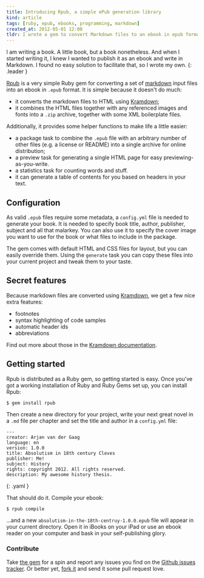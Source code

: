 ```yaml
---
title: Introducing Rpub, a simple ePub generation library
kind: article
tags: [ruby, epub, ebooks, programming, markdown]
created_at: 2012-05-01 12:00
tldr: I wrote a gem to convert Markdown files to an ebook in epub format.
---
```

I am writing a book. A little book, but a book nonetheless. And when I started writing it, I knew I wanted to publish it as an ebook and write in Markdown. I found no easy solution to facilitate that, so I wrote my own.
{: .leader }

[Rpub][] is a very simple Ruby gem for converting a set of [markdown][] input files into an ebook in `.epub` format. It is simple because it doesn't do much:

* it converts the markdown files to HTML using [Kramdown][];
* it combines the HTML files together with any referenced images and fonts into a `.zip` archive, together with some XML boilerplate files.

Additionally, it provides some helper functions to make life a little easier:

* a package task to combine the `.epub` file with an arbitrary number of other files (e.g. a license or README) into a single archive for online distribution;
* a preview task for generating a single HTML page for easy previewing-as-you-write.
* a statistics task for counting words and stuff.
* it can generate a table of contents for you based on headers in your text.

## Configuration

As valid `.epub` files require some metadata, a `config.yml` file is needed to generate your book. It is needed to specify book title, author, publisher, subject and all that malarkey. You can also use it to specify the cover image you want to use for the book or what files to include in the package.

The gem comes with default HTML and CSS files for layout, but you can easily override them. Using the `generate` task you can copy these files into your current project and tweak them to your taste.

## Secret features

Because markdown files are converted using [Kramdown][], we get a few nice extra features:

* footnotes
* syntax highlighting of code samples
* automatic header ids
* abbreviations

Find out more about those in the [Kramdown documentation][quickref].

## Getting started

Rpub is distributed as a Ruby gem, so getting started is easy. Once you've got a working installation of Ruby and Ruby Gems set up, you can install Rpub:

    $ gem install rpub

Then create a new directory for your project, write your next great novel in a `.md` file per chapter and set the title and author in a `config.yml` file:

    ---
    creator: Arjan van der Gaag
    language: en
    version: 1.0.0
    title: Absolutism in 18th century Cleves
    publisher: Me!
    subject: History
    rights: copyright 2012. All rights reserved.
    description: My awesome history thesis.
{: .yaml }

That should do it. Compile your ebook:

    $ rpub compile

…and a new `absolutism-in-the-18th-centruy-1.0.0.epub` file will appear in your current directory. Open it in iBooks on your iPad or use an ebook reader on your computer and bask in your self-publishing glory.

### Contribute

Take [the gem][gem] for a spin and report any issues you find on the [Github issues tracker][issues]. Or better yet, [fork it][Rpub] and send it some pull request love.

[gem]:      https://rubygems.org/gems/rpub
[Rpub]:     https://avdgaag.github.com/rpub
[markdown]: http://daringfireball.net/projects/markdown
[kramdown]: http://kramdown.rubyforge.org
[quickref]: http://kramdown.rubyforge.org/quickref.html
[issues]:   https://github.com/avdgaag/rpub/issues
